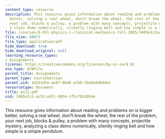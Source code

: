 ```yaml
---
content_type: resource
description: This resource gives information about reading and problems on is bigger
  better, solving a real wheel, don?t break the wheel, the rest of the problem, your
  next job, blocks & pulley, a problem with many concepts, projectile mystery, analyzing
  a class demo numerically, silently ringing bell and how simple is a simple pendulum.
file: /courses/8-01l-physics-i-classical-mechanics-fall-2005/3405e1c2ac52edfc9854cf5cfbb105de_ps11.pdf
file_size: 60072
file_type: application/pdf
hide_download: true
hide_download_original: null
learning_resource_types:
- Assignments
license: https://creativecommons.org/licenses/by-nc-sa/4.0/
ocw_type: OCWFile
parent_title: Assignments
parent_type: CourseSection
parent_uid: 1d351dfe-ae87-8648-a7b8-2bdda84b94ee
resourcetype: Document
title: ps11.pdf
uid: 3405e1c2-ac52-edfc-9854-cf5cfbb105de
---
```

This resource gives information about reading and problems on is bigger better, solving a real wheel, don?t break the wheel, the rest of the problem, your next job, blocks & pulley, a problem with many concepts, projectile mystery, analyzing a class demo numerically, silently ringing bell and how simple is a simple pendulum.